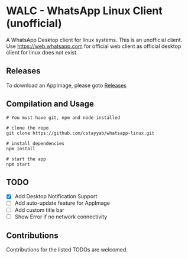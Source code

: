 # WALC - WhatsApp Linux Client (unofficial)
A WhatsApp Desktop client for linux systems. This is an unofficial client. Use https://web.whatsapp.com for official web client as official desktop client for linux does not exist.

## Releases
To download an AppImage, please goto [Releases](https://github.com/cstayyab/whatsapp-linux/releases)

## Compilation and Usage

```
# You must have git, npm and node installed

# clone the repo
git clone https://github.com/cstayyab/whatsapp-linux.git

# install dependencies
npm install

# start the app
npm start

```

## TODO
- [x] Add Desktop Notification Support
- [ ] Add auto-update feature for AppImage
- [ ] Add custom title bar
- [ ] Show Error if no network connectivity

## Contributions
Contributions for the listed TODOs are welcomed.

